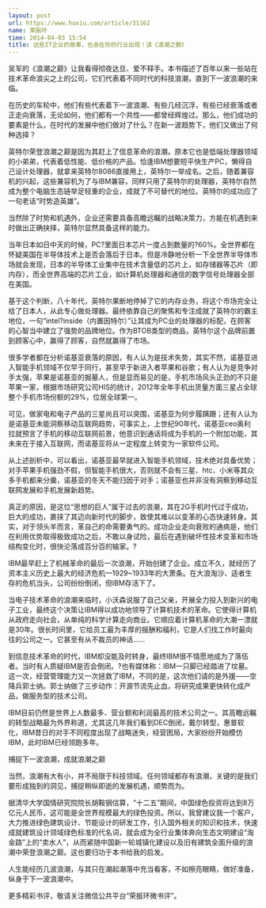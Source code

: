 ```yaml
---
layout: post
url: https://www.huxiu.com/article/31162
name: 荣振环
time: 2014-04-03 15:54
title: 这些IT企业的故事，也会在你的行业出现！读《浪潮之巅》
---
```

吴军的《浪潮之巅》让我看得彻夜达旦、爱不释手。本书描述了百年以来一些站在技术革命浪尖之上的公司，它们代表着不同时代的科技浪潮，直到下一波浪潮的来临。

在历史的车轮中，他们有些代表着下一波浪潮、有些几经沉浮，有些已经衰落或者正走向衰落，无论如何，他们都有一个共性——都曾经辉煌过。那么，他们成功的要素是什么，在时代的发展中他们做对了什么？在新一波趋势下，他们又做出了何种选择？

英特尔荣登浪潮之巅是因为其赶上了信息革命的浪潮。原本它也是低端处理器领域的小弟弟，代表着低性能、低价格的产品。恰逢IBM想要短平快生产PC，懒得自己设计处理器，就拿来英特尔8086直接用上，英特尔一举成名。之后，随着兼容机的兴起，这些兼容机为了与IBM兼容，同样只用了英特尔的处理器，英特尔自然成为整个电脑生态链举足轻重的企业，成就了不可替代的地位。英特尔的成功应了一句老话“时势造英雄”。

当然除了时势和机遇外，企业还需要具备高瞻远瞩的战略决策力，方能在机遇到来时做出正确抉择，英特尔显然具备这样的能力。

当年日本如日中天的时候，PC?里面日本芯片一度占到数量的?60%。全世界都在怀疑美国在半导体技术上是否会落后于日本。但是冷静地分析一下全世界半导体市场就会发现，日本的半导体工业集中在技术含量低的芯片上，如存储器等芯片（即内存），而全世界高端的芯片工业，如计算机处理器和通信的数字信号处理器全部在美国。

基于这个判断，八十年代，英特尔果断地停掉了它的内存业务，将这个市场完全让给了日本人，从此专心做处理器。最终依靠自己的聚焦和专注成就了英特尔的霸主地位，一句“intel?inside（内置因特尔）”让其成为PC业的处理器的标配，在顾客的心智当中建立了强势的品牌地位。作为BTOB类型的商品，英特尔这个品牌前置到顾客心中，赢得了顾客，自然就赢得了市场。

很多学者都在分析诺基亚衰落的原因，有人认为是技术失势，其实不然，诺基亚进入智能手机领域不仅早于同行，甚至早于新进入者苹果和谷歌；有人认为是竞争对手太强，苹果是诺基亚的掘墓人，但是显而易见的是，手机市场风头正劲的不只是苹果一家，根据市场研究公司HIS的统计，2012年全年手机出货量方面三星占全球整个手机市场份额的29%，位居全球第一。

可见，做家电和电子产品的三星尚且可以突围，诺基亚为何步履蹒跚；还有人认为是诺基亚未能洞察移动互联网趋势，可事实上，上世纪90年代，诺基亚ceo奥利拉就预言了手机的移动互联网前景，他意识到通话将成为手机的一个附加功能，其未来在于接入互联网，而诺基亚将从一定程度上转变为一家软件公司。

从上述剖析中，可以看出，诺基亚最早就进入智能手机领域，技术绝对具备优势；对手苹果手机强劲不假，但智能手机很大，否则就不会有三星、htc、小米等其众多手机都来分羹，诺基亚的冬天不能归因于对手；诺基亚也并非没有洞察到移动互联网发展和手机发展新趋势。

真正的原因，是这位“思想的巨人”属于过去的浪潮，其在2G手机时代过于成功，巨大的成功，裹挟了其迈向新时代的脚步，致使其难以以变革的心态快速转身。其实，对于领头羊而言，革自己的命需要勇气的。成功企业走向衰败的通病是，他们在利用优势取得极致成功之后，不敢以身试险，最后在遇到破坏性技术变革和市场结构变化时，很快沦落成百分百的输家。?

IBM最早赶上了机械革命的最后一次浪潮，开始创建了企业。成立不久，就经历了资本主义历史上最大的经济危机—1929~1933年的大萧条。在大浪淘沙、适者生存的危机当头，公司纷纷倒闭，但IBM存活下了。

当电子技术革命的浪潮来临时，小沃森说服了自己父亲，开展全力投入到新兴的电子工业，最终这个决策让IBM得以成功地领导了计算机技术的革命。它使得计算机从政府走向社会，从单纯的科学计算走向商业。它顺应着计算机革命的大潮一漂就是30年。很长时间里，它给员工最为丰厚的报酬和福利，它是人们找工作时最向往的公司之一。它甚至有从不裁员的神话……

到信息技术革命的时代，IBM却没能及时转身，最终IBM很不情愿地成为了落伍者。当时有人质疑IBM是否会倒闭。?也有媒体称：IBM一只脚已经踏进了坟墓。这一次，经营管理能力又一次拯救了IBM，不同的是，这次他们请的是外援——空降兵郭士纳。郭士纳做了三步动作：开源节流先止血，将研究成果更快转化成产品，做服务型的技术公司。

IBM目前仍然是世界上人数最多、营业额和利润最高的技术公司之一。其高瞻远瞩的转型战略最为外界称道，尤其这几年我们看到DEC倒闭，戴尔转型，惠普软化，IBM昔日的对手不同程度出现了战略迷失，经营困局，大家纷纷开始模仿IBM，此时IBM已经领跑多年。

捕捉下一波浪潮，成就浪潮之巅

当然，浪潮有大有小，并不局限于科技领域。任何领域都存有浪潮，关键的是我们要形成独到的洞见，捕捉稍纵即逝的发展机遇，顺势而为。

据清华大学国情研究院院长胡鞍钢估算，“十二五”期间，中国绿色投资将达到8万亿元人民币，这可能是全世界规模最大的绿色投资。所以，我曾建议我一个客户，大力推进绿色建筑设计、节能设计的研发工作，引入国外相关的知识和技术，快速成就建筑设计领域绿色标准的代名词，就会成为全行业集体奔向生态文明建设“淘金路”上的“卖水人”，从而紧随中国新一轮城镇化建设以及旧有建筑全面升级的浪潮中荣登浪潮之巅。这也要归功于本书给我的启发。

人生能经历几波浪潮，与其只在潮起潮落中充当看客，不如擦亮眼睛，做好准备，纵身于下一波浪潮中。

更多精彩书评，敬请关注微信公共平台“荣振环微书评”。

